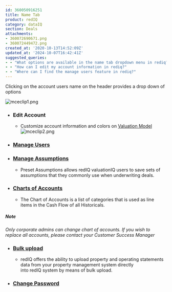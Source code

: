 ```yaml
---
id: 360050916251
title: Name Tab
product: redIQ
category: dataIQ
section: Deals
attachments:
- 360072690671.png
- 360072449472.png
created_at: '2020-10-13T14:52:09Z'
updated_at: '2024-10-07T16:42:41Z'
suggested_queries:
- - "What options are available in the name tab dropdown menu in rediq?"
- - "How can I edit my account information in rediq?"
- - "Where can I find the manage users feature in rediq?"
---
```

Clicking on the account users name on the header provides a drop down of options

![mceclip1.png](https://rediq.zendesk.com/hc/article_attachments/360072690671/mceclip1.png)

* ### **Edit Account**

  + Customize account information and colors on [Valuation Model](https://rediq.zendesk.com/hc/en-us/articles/360041475232-Customize-Model-Colors)![mceclip2.png](https://rediq.zendesk.com/hc/article_attachments/360072449472/mceclip2.png)

* ### [**Manage Users**](https://rediq.zendesk.com/hc/en-us/articles/360036139712-Add-Manage-Users)
* ### [**Manage Assumptions**](https://rediq.zendesk.com/hc/en-us/articles/360040579211-Preset-Assumptions)

  + Preset Assumptions allows redIQ valuationIQ users to save sets of assumptions that they commonly use when underwriting deals.
* ### **[Charts of Accounts](https://rediq.zendesk.com/hc/en-us/articles/360036506651-Chart-of-Accounts)**

  + The Chart of Accounts is a list of categories that is used as line items in the Cash Flow of all Historicals.

##### **Note**

*Only corporate admins can change chart of accounts. If you wish to replace all accounts, please contact your Customer Success Manager*

* ### [**Bulk upload**](https://rediq.zendesk.com/hc/en-us/articles/360036140392-Operating-Statements-and-Property-Data-Bulk-Upload)

  + redIQ offers the ability to upload property and operating statements data from your property management system directly into redIQ system by means of bulk upload.
* ### **[Change Password](https://rediq.zendesk.com/hc/en-us/articles/360036507371-Password-Recovery)**